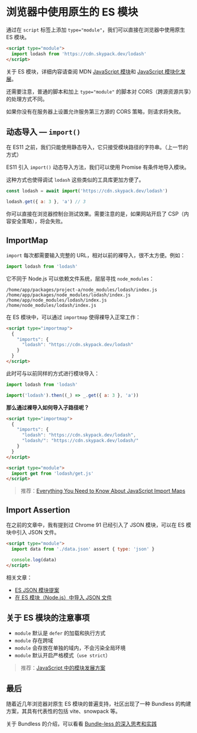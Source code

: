 # 浏览器中使用原生的 ES 模块

通过在 `script` 标签上添加 `type="module"`，我们可以直接在浏览器中使用原生 ES 模块。

```html
<script type="module">
  import lodash from 'https://cdn.skypack.dev/lodash'
</script>
```

关于 ES 模块，详细内容请查阅 MDN [JavaScript 模块](https://developer.mozilla.org/zh-CN/docs/Web/JavaScript/Guide/Modules)和 [JavaScript 模块化发展](https://github.com/lio-zero/blog/blob/main/JavaScript/JavaScript%20%E6%A8%A1%E5%9D%97%E5%8C%96%E5%8F%91%E5%B1%95.md)。

还需要注意，普通的脚本和加上 `type="module"` 的脚本对 CORS（跨源资源共享）的处理方式不同。

如果你没有在服务器上设置允许服务第三方源的 CORS 策略，则请求将失败。

## 动态导入 — `import()`

在 ES11 之前，我们只能使用静态导入，它只接受模块路径的字符串。（上一节的方式）

ES11 引入 `import()` 动态导入方法，我们可以使用 Promise 有条件地导入模块。

这种方式也使得调试 `lodash` 这些类似的工具库更加方便了。

```js
const lodash = await import('https://cdn.skypack.dev/lodash')

lodash.get({ a: 3 }, 'a') // 3
```

你可以直接在浏览器控制台测试效果。需要注意的是，如果网站开启了 CSP（内容安全策略），将会失败。

## ImportMap

`import` 每次都需要输入完整的 URL，相对以前的裸导入，很不太方便。例如：

```js
import lodash from 'lodash'
```

它不同于 Node.js 可以依赖文件系统，层层寻找 `node_modules`：

```url
/home/app/packages/project-a/node_modules/lodash/index.js
/home/app/packages/node_modules/lodash/index.js
/home/app/node_modules/lodash/index.js
/home/node_modules/lodash/index.js
```

在 ES 模块中，可以通过 `importmap` 使得裸导入正常工作：

```html
<script type="importmap">
  {
    "imports": {
      "lodash": "https://cdn.skypack.dev/lodash"
    }
  }
</script>
```

此时可与以前同样的方式进行模块导入：

```js
import lodash from 'lodash'

import('lodash').then((_) => _.get({ a: 3 }, 'a'))
```

**那么通过裸导入如何导入子路径呢？**

```html
<script type="importmap">
  {
    "imports": {
      "lodash": "https://cdn.skypack.dev/lodash",
      "lodash/": "https://cdn.skypack.dev/lodash/"
    }
  }
</script>

<script type="module">
  import get from 'lodash/get.js'
</script>
```

> 推荐：[Everything You Need to Know About JavaScript Import Maps](https://www.honeybadger.io/blog/import-maps/)

## Import Assertion

在之前的文章中，我有提到过 Chrome 91 已经引入了 JSON 模块，可以在 ES 模块中引入 JSON 文件。

```html
<script type="module">
  import data from './data.json' assert { type: 'json' }

  console.log(data)
</script>
```

相关文章：

- [ES JSON 模块提案](https://github.com/lio-zero/blog/blob/main/JavaScript/ES%20JSON%20%E6%A8%A1%E5%9D%97%E6%8F%90%E6%A1%88.md)
- [在 ES 模块（Node.js）中导入 JSON 文件](https://github.com/lio-zero/blog/blob/main/Node/%E5%9C%A8%20ES%20%E6%A8%A1%E5%9D%97%EF%BC%88Node.js%EF%BC%89%E4%B8%AD%E5%AF%BC%E5%85%A5%20JSON%20%E6%96%87%E4%BB%B6.md)

## 关于 ES 模块的注意事项

- `module` 默认是 `defer` 的加载和执行方式
- `module` 存在跨域
- `module` 会存放在单独的域内，不会污染全局环境
- `module` 默认开启严格模式（`use strict`）

> 推荐：[JavaScript 中的模块发展方案](https://github.com/lio-zero/blog/blob/main/JavaScript/JavaScript%20%E4%B8%AD%E7%9A%84%E6%A8%A1%E5%9D%97%E5%8F%91%E5%B1%95%E6%96%B9%E6%A1%88.md)

## 最后

随着近几年浏览器对原生 ES 模块的普遍支持，社区出现了一种 Bundless 的构建方案，其具有代表性的包括 vite、snowpack 等。

关于 Bundless 的介绍，可以看看 [Bundle-less 的深入思考和实践](https://juejin.cn/post/7131925778911985701)

<!-- https://juejin.cn/post/7127449194389831716#heading-0 -->
